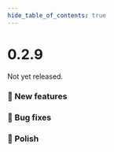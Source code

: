 ```yaml
--- 
hide_table_of_contents: true
---
```


# 0.2.9

Not yet released.

### 🚀 New features


### 🐛 Bug fixes

### 💅 Polish

